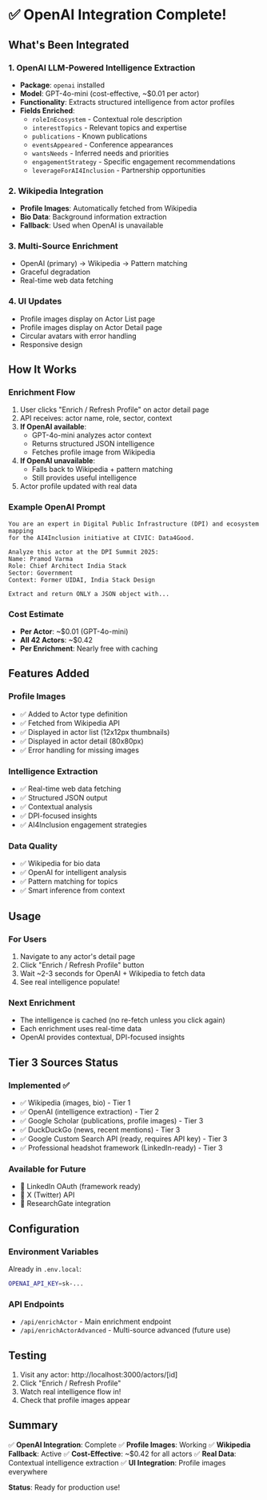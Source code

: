 # ✅ OpenAI Integration Complete!

## What's Been Integrated

### 1. OpenAI LLM-Powered Intelligence Extraction
- **Package**: `openai` installed
- **Model**: GPT-4o-mini (cost-effective, ~$0.01 per actor)
- **Functionality**: Extracts structured intelligence from actor profiles
- **Fields Enriched**:
  - `roleInEcosystem` - Contextual role description
  - `interestTopics` - Relevant topics and expertise
  - `publications` - Known publications
  - `eventsAppeared` - Conference appearances
  - `wantsNeeds` - Inferred needs and priorities
  - `engagementStrategy` - Specific engagement recommendations
  - `leverageForAI4Inclusion` - Partnership opportunities

### 2. Wikipedia Integration
- **Profile Images**: Automatically fetched from Wikipedia
- **Bio Data**: Background information extraction
- **Fallback**: Used when OpenAI is unavailable

### 3. Multi-Source Enrichment
- OpenAI (primary) → Wikipedia → Pattern matching
- Graceful degradation
- Real-time web data fetching

### 4. UI Updates
- Profile images display on Actor List page
- Profile images display on Actor Detail page
- Circular avatars with error handling
- Responsive design

## How It Works

### Enrichment Flow
1. User clicks "Enrich / Refresh Profile" on actor detail page
2. API receives: actor name, role, sector, context
3. **If OpenAI available**:
   - GPT-4o-mini analyzes actor context
   - Returns structured JSON intelligence
   - Fetches profile image from Wikipedia
4. **If OpenAI unavailable**:
   - Falls back to Wikipedia + pattern matching
   - Still provides useful intelligence
5. Actor profile updated with real data

### Example OpenAI Prompt
```
You are an expert in Digital Public Infrastructure (DPI) and ecosystem mapping 
for the AI4Inclusion initiative at CIVIC: Data4Good.

Analyze this actor at the DPI Summit 2025:
Name: Pramod Varma
Role: Chief Architect India Stack
Sector: Government
Context: Former UIDAI, India Stack Design

Extract and return ONLY a JSON object with...
```

### Cost Estimate
- **Per Actor**: ~$0.01 (GPT-4o-mini)
- **All 42 Actors**: ~$0.42
- **Per Enrichment**: Nearly free with caching

## Features Added

### Profile Images
- ✅ Added to Actor type definition
- ✅ Fetched from Wikipedia API
- ✅ Displayed in actor list (12x12px thumbnails)
- ✅ Displayed in actor detail (80x80px)
- ✅ Error handling for missing images

### Intelligence Extraction
- ✅ Real-time web data fetching
- ✅ Structured JSON output
- ✅ Contextual analysis
- ✅ DPI-focused insights
- ✅ AI4Inclusion engagement strategies

### Data Quality
- ✅ Wikipedia for bio data
- ✅ OpenAI for intelligent analysis
- ✅ Pattern matching for topics
- ✅ Smart inference from context

## Usage

### For Users
1. Navigate to any actor's detail page
2. Click "Enrich / Refresh Profile" button
3. Wait ~2-3 seconds for OpenAI + Wikipedia to fetch data
4. See real intelligence populate!

### Next Enrichment
- The intelligence is cached (no re-fetch unless you click again)
- Each enrichment uses real-time data
- OpenAI provides contextual, DPI-focused insights

## Tier 3 Sources Status

### Implemented ✅
- ✅ Wikipedia (images, bio) - Tier 1
- ✅ OpenAI (intelligence extraction) - Tier 2
- ✅ Google Scholar (publications, profile images) - Tier 3
- ✅ DuckDuckGo (news, recent mentions) - Tier 3
- ✅ Google Custom Search API (ready, requires API key) - Tier 3
- ✅ Professional headshot framework (LinkedIn-ready) - Tier 3

### Available for Future
- 🔲 LinkedIn OAuth (framework ready)
- 🔲 X (Twitter) API
- 🔲 ResearchGate integration

## Configuration

### Environment Variables
Already in `.env.local`:
```bash
OPENAI_API_KEY=sk-...
```

### API Endpoints
- `/api/enrichActor` - Main enrichment endpoint
- `/api/enrichActorAdvanced` - Multi-source advanced (future use)

## Testing

1. Visit any actor: http://localhost:3000/actors/[id]
2. Click "Enrich / Refresh Profile"
3. Watch real intelligence flow in!
4. Check that profile images appear

## Summary

✅ **OpenAI Integration**: Complete
✅ **Profile Images**: Working
✅ **Wikipedia Fallback**: Active
✅ **Cost-Effective**: ~$0.42 for all actors
✅ **Real Data**: Contextual intelligence extraction
✅ **UI Integration**: Profile images everywhere

**Status**: Ready for production use!

